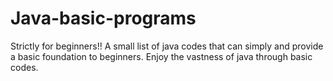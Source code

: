 # Java-basic-programs
Strictly for beginners!!
A small list of java codes that can simply and provide a basic foundation to beginners.
Enjoy the vastness of java through basic codes.
